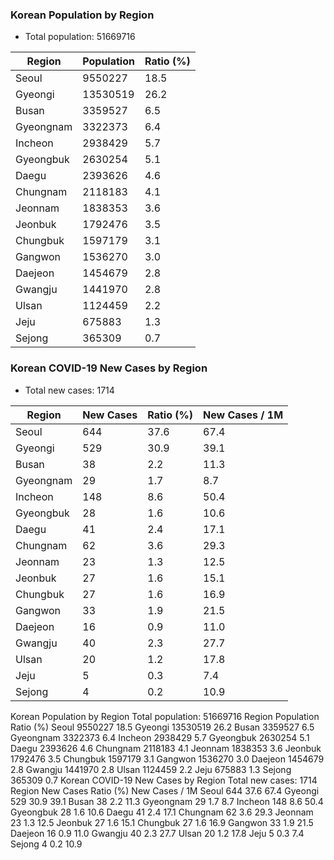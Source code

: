 ### Korean Population by Region
* Total population: 51669716

| Region | Population | Ratio (%) |
| ------ | ---------- | --------- |
| Seoul | 9550227 | 18.5 |
| Gyeongi | 13530519 | 26.2 |
| Busan | 3359527 | 6.5 |
| Gyeongnam | 3322373 | 6.4 |
| Incheon | 2938429 | 5.7 |
| Gyeongbuk | 2630254 | 5.1 |
| Daegu | 2393626 | 4.6 |
| Chungnam | 2118183 | 4.1 |
| Jeonnam | 1838353 | 3.6 |
| Jeonbuk | 1792476 | 3.5 |
| Chungbuk | 1597179 | 3.1 |
| Gangwon | 1536270 | 3.0 |
| Daejeon | 1454679 | 2.8 |
| Gwangju | 1441970 | 2.8 |
| Ulsan | 1124459 | 2.2 |
| Jeju | 675883 | 1.3 |
| Sejong | 365309 | 0.7 |

### Korean COVID-19 New Cases by Region
* Total new cases: 1714

| Region | New Cases | Ratio (%) | New Cases / 1M |
| ------ | --------- | --------- | ---------------|
| Seoul | 644 | 37.6 | 67.4 |
| Gyeongi | 529 | 30.9 | 39.1 |
| Busan | 38 | 2.2 | 11.3 |
| Gyeongnam | 29 | 1.7 | 8.7 |
| Incheon | 148 | 8.6 | 50.4 |
| Gyeongbuk | 28 | 1.6 | 10.6 |
| Daegu | 41 | 2.4 | 17.1 |
| Chungnam | 62 | 3.6 | 29.3 |
| Jeonnam | 23 | 1.3 | 12.5 |
| Jeonbuk | 27 | 1.6 | 15.1 |
| Chungbuk | 27 | 1.6 | 16.9 |
| Gangwon | 33 | 1.9 | 21.5 |
| Daejeon | 16 | 0.9 | 11.0 |
| Gwangju | 40 | 2.3 | 27.7 |
| Ulsan | 20 | 1.2 | 17.8 |
| Jeju | 5 | 0.3 | 7.4 |
| Sejong | 4 | 0.2 | 10.9 |

Korean Population by Region
Total population: 51669716
Region	Population	Ratio (%)
Seoul	9550227	18.5
Gyeongi	13530519	26.2
Busan	3359527	6.5
Gyeongnam	3322373	6.4
Incheon	2938429	5.7
Gyeongbuk	2630254	5.1
Daegu	2393626	4.6
Chungnam	2118183	4.1
Jeonnam	1838353	3.6
Jeonbuk	1792476	3.5
Chungbuk	1597179	3.1
Gangwon	1536270	3.0
Daejeon	1454679	2.8
Gwangju	1441970	2.8
Ulsan	1124459	2.2
Jeju	675883	1.3
Sejong	365309	0.7
Korean COVID-19 New Cases by Region
Total new cases: 1714
Region	New Cases	Ratio (%)	New Cases / 1M
Seoul	644	37.6	67.4
Gyeongi	529	30.9	39.1
Busan	38	2.2	11.3
Gyeongnam	29	1.7	8.7
Incheon	148	8.6	50.4
Gyeongbuk	28	1.6	10.6
Daegu	41	2.4	17.1
Chungnam	62	3.6	29.3
Jeonnam	23	1.3	12.5
Jeonbuk	27	1.6	15.1
Chungbuk	27	1.6	16.9
Gangwon	33	1.9	21.5
Daejeon	16	0.9	11.0
Gwangju	40	2.3	27.7
Ulsan	20	1.2	17.8
Jeju	5	0.3	7.4
Sejong	4	0.2	10.9